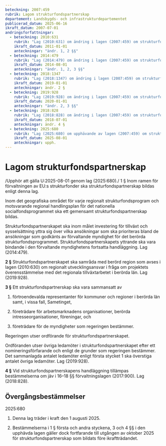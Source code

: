 ```yaml
---
beteckning: 2007:459
rubrik: Lagom strukturfondspartnerskap
departement: Landsbygds- och infrastrukturdepartementet
publicerad_datum: 2025-06-16
ikraft_datum: 2007-07-01
andringsforfattningar:
  - beteckning: 2010:631
    rubrik: "Lag (2010:631) om ändring i lagen (2007:459) om strukturfondspartnerskap"
    ikraft_datum: 2011-01-01
    anteckningar: "ändr. 1, 2 §§"
  - beteckning: 2014:479
    rubrik: "Lag (2014:479) om ändring i lagen (2007:459) om strukturfondspartnerskap"
    ikraft_datum: 2014-08-01
    anteckningar: "ändr. 1, 2, 3 §§"
  - beteckning: 2018:1347
    rubrik: "Lag (2018:1347) om ändring i lagen (2007:459) om strukturfondspartnerskap"
    ikraft_datum: 2019-01-01
    anteckningar: ändr. 2 §
  - beteckning: 2019:928
    rubrik: "Lag (2019:928) om ändring i lagen (2007:459) om strukturfondspartnerskap"
    ikraft_datum: 2020-01-01
    anteckningar: "ändr. 2, 3 §§"
  - beteckning: 2018:828
    rubrik: "Lag (2018:828) om ändring i lagen (2007:459) om strukturfondspartnerskap"
    ikraft_datum: 2018-07-01
    anteckningar: ändr. 4 §
  - beteckning: 2025:680
    rubrik: "Lag (2025:680) om upphävande av lagen (2007:459) om strukturfondspartnerskap"
    ikraft_datum: 2025-08-01
    anteckningar: upph.
---
```


# Lagom strukturfondspartnerskap

/Upphör att gälla U:2025-08-01 genom lag (2025:680)./ 1 § Inom ramen för förvaltningen av EU:s strukturfonder ska strukturfondspartnerskap bildas enligt denna lag.

Inom det geografiska området för varje regionalt strukturfondsprogram och motsvarande regional handlingsplan för det nationella socialfondsprogrammet ska ett gemensamt strukturfondspartnerskap bildas.

Strukturfondspartnerskapet ska inom målet investering för tillväxt och sysselsättning yttra sig över vilka ansökningar som ska prioriteras bland de ansökningar som godkänts av förvaltande myndighet för det berörda strukturfondsprogrammet. Strukturfondspartnerskapets yttrande ska vara bindande i den förvaltande myndighetens fortsatta handläggning. Lag (2014:479).

**2 §** Strukturfondspartnerskapet ska samråda med berörd region som avses i lagen (2010:630) om regionalt utvecklingsansvar i fråga om projektets överensstämmelse med det regionala tillväxtarbetet i berörda län. Lag (2019:928).

**3 §** Ett strukturfondspartnerskap ska vara sammansatt av

1. förtroendevalda representanter för kommuner och regioner i berörda län samt, i vissa fall, Sametinget,

2. företrädare för arbetsmarknadens organisationer, berörda intresseorganisationer, föreningar, och

3. företrädare för de myndigheter som regeringen bestämmer.

Regeringen utser ordförande för strukturfondspartnerskapet.

Ordföranden utser övriga ledamöter i strukturfondspartnerskapet efter ett nomineringsförfarande och enligt de grunder som regeringen bestämmer. Det sammanlagda antalet ledamöter enligt första stycket 1 ska överstiga antalet övriga ledamöter. Lag (2019:928).

**4 §** Vid strukturfondspartnerskapens handläggning tillämpas bestämmelserna om jäv i 16–18 §§ förvaltningslagen (2017:900). Lag (2018:828).


## Övergångsbestämmelser

2025:680

1. Denna lag träder i kraft den 1 augusti 2025.

2. Bestämmelserna i 1 § första och andra styckena, 3 och 4 §§ i den upphävda lagen gäller dock fortfarande till utgången av oktober 2025 för strukturfondspartnerskap som bildats före ikraftträdandet.
